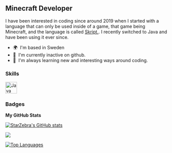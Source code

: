 
Minecraft Developer
-------------------

I have been interested in coding since around 2019 when I started with a language that can only be used inside of a game, that game being Minecraft, and the language is called [Skript.](https://github.com/SkriptLang/Skript). I recently switched to Java and have been using it ever since.

* 🌍  I'm based in Sweden
* 🚀  I'm currently inactive on github.
* 🧠  I'm always learning new and interesting ways around coding.

### Skills

<p align="left">
<a href="https://www.oracle.com/java/" target="_blank" rel="noreferrer"><img src="https://raw.githubusercontent.com/danielcranney/readme-generator/main/public/icons/skills/java-colored.svg" width="36" height="36" alt="Java" /></a>
</p>

### Badges

<b>My GitHub Stats</b>

<a href="http://www.github.com/StarZebra"><img src="https://github-readme-stats.vercel.app/api?username=StarZebra&show_icons=true&hide=&count_private=true&title_color=0891b2&text_color=ffffff&icon_color=0891b2&bg_color=22272e&hide_border=true&show_icons=true" alt="StarZebra's GitHub stats" /></a>

<a href="http://www.github.com/StarZebra"><img src="https://github-readme-streak-stats.herokuapp.com/?user=StarZebra&stroke=ffffff&background=22272e&ring=0891b2&fire=0891b2&currStreakNum=ffffff&currStreakLabel=0891b2&sideNums=ffffff&sideLabels=ffffff&dates=ffffff&hide_border=true" /></a>

<a href="https://github.com/StarZebra" align="left"><img src="https://github-readme-stats.vercel.app/api/top-langs/?username=StarZebra&langs_count=10&title_color=0891b2&text_color=ffffff&icon_color=0891b2&bg_color=22272e&hide_border=true&locale=en&custom_title=Top%20%Languages" alt="Top Languages" /></a>














<!--
**StarZebra/StarZebra** is a ✨ _special_ ✨ repository because its `README.md` (this file) appears on your GitHub profile.

Here are some ideas to get you started:

- 🔭 I’m currently working on ...
- 🌱 I’m currently learning ...
- 👯 I’m looking to collaborate on ...
- 🤔 I’m looking for help with ...
- 💬 Ask me about ...
- 📫 How to reach me: ...
- 😄 Pronouns: ...
- ⚡ Fun fact: ...
-->
